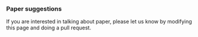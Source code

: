 ### Paper suggestions 

If you are interested in talking about paper, please let us know by modifying
this page and doing a pull request.
